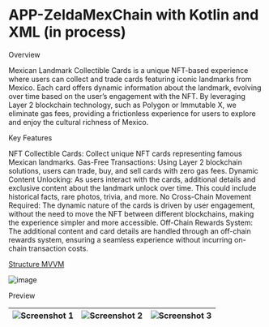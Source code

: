 # APP-ZeldaMexChain with Kotlin and XML (in process)

Overview

Mexican Landmark Collectible Cards is a unique NFT-based experience where users can collect and trade cards featuring iconic landmarks from Mexico. Each card offers dynamic information about the landmark, evolving over time based on the user’s engagement with the NFT. By leveraging Layer 2 blockchain technology, such as Polygon or Immutable X, we eliminate gas fees, providing a frictionless experience for users to explore and enjoy the cultural richness of Mexico.

Key Features

NFT Collectible Cards: Collect unique NFT cards representing famous Mexican landmarks.
Gas-Free Transactions: Using Layer 2 blockchain solutions, users can trade, buy, and sell cards with zero gas fees.
Dynamic Content Unlocking: As users interact with the cards, additional details and exclusive content about the landmark unlock over time. This could include historical facts, rare photos, trivia, and more.
No Cross-Chain Movement Required: The dynamic nature of the cards is driven by user engagement, without the need to move the NFT between different blockchains, making the experience simpler and more accessible.
Off-Chain Rewards System: The additional content and card details are handled through an off-chain rewards system, ensuring a seamless experience without incurring on-chain transaction costs.

[Structure MVVM]()

![image](https://github.com/user-attachments/assets/f2b3adec-74d0-47ba-b2f7-0ead89fd6a60)

Preview

| ![Screenshot 1](https://github.com/user-attachments/assets/c773e60b-df88-4aba-a2a8-9915f7b2c162) | ![Screenshot 2](https://github.com/user-attachments/assets/70260ddf-2235-4a89-a221-4299112aee59) | ![Screenshot 3](https://github.com/user-attachments/assets/14e0b7a4-cd76-4c1a-9ddf-5d945bbc6409) |
| --- | --- | --- |



